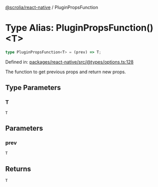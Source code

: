 [@scrolia/react-native](../README.md) / PluginPropsFunction

# Type Alias: PluginPropsFunction()\<T\>

```ts
type PluginPropsFunction<T> = (prev) => T;
```

Defined in: [packages/react-native/src/@types/options.ts:128](https://github.com/scrolia/react-native/blob/72dbfebee1489f0d6f88a5ac0f4a4cba7ccca4eb/packages/react-native/src/@types/options.ts#L128)

The function to get previous props and return new props.

## Type Parameters

### T

`T`

## Parameters

### prev

`T`

## Returns

`T`
